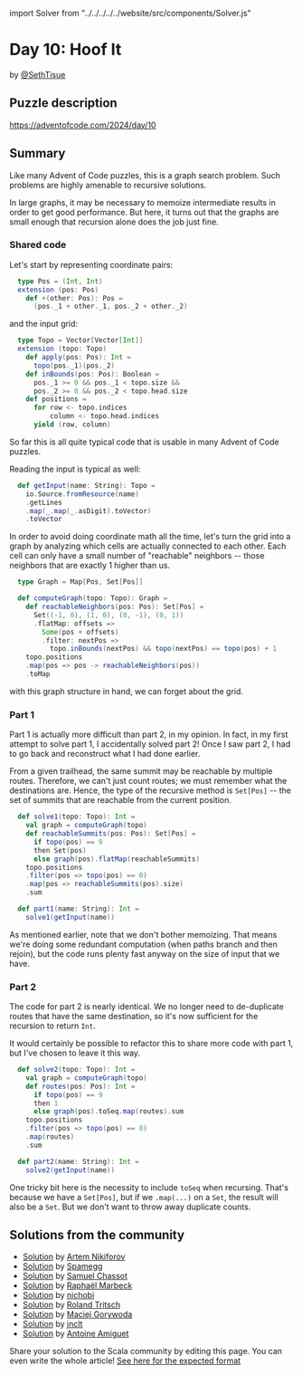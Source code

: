 import Solver from "../../../../../website/src/components/Solver.js"

# Day 10: Hoof It

by [@SethTisue](https://github.com/SethTisue)

## Puzzle description

https://adventofcode.com/2024/day/10

## Summary

Like many Advent of Code puzzles, this is a graph search problem.
Such problems are highly amenable to recursive solutions.

In large graphs, it may be necessary to memoize intermediate results
in order to get good performance. But here, it turns out that the
graphs are small enough that recursion alone does the job just fine.

### Shared code

Let's start by representing coordinate pairs:

```scala
  type Pos = (Int, Int)
  extension (pos: Pos)
    def +(other: Pos): Pos =
      (pos._1 + other._1, pos._2 + other._2)
```

and the input grid:

```scala
  type Topo = Vector[Vector[Int]]
  extension (topo: Topo)
    def apply(pos: Pos): Int =
      topo(pos._1)(pos._2)
    def inBounds(pos: Pos): Boolean =
      pos._1 >= 0 && pos._1 < topo.size &&
      pos._2 >= 0 && pos._2 < topo.head.size
    def positions =
      for row <- topo.indices
          column <- topo.head.indices
      yield (row, column)
```

So far this is all quite typical code that is usable in many
Advent of Code puzzles.

Reading the input is typical as well:

```scala
  def getInput(name: String): Topo =
    io.Source.fromResource(name)
    .getLines
    .map(_.map(_.asDigit).toVector)
    .toVector
```

In order to avoid doing coordinate math all the time, let's turn the
grid into a graph by analyzing which cells are actually connected to
each other. Each cell can only have a small number of "reachable"
neighbors -- those neighbors that are exactly 1 higher than us.

```scala
  type Graph = Map[Pos, Set[Pos]]

  def computeGraph(topo: Topo): Graph =
    def reachableNeighbors(pos: Pos): Set[Pos] =
      Set((-1, 0), (1, 0), (0, -1), (0, 1))
      .flatMap: offsets =>
        Some(pos + offsets)
        .filter: nextPos =>
          topo.inBounds(nextPos) && topo(nextPos) == topo(pos) + 1
    topo.positions
    .map(pos => pos -> reachableNeighbors(pos))
    .toMap
```

with this graph structure in hand, we can forget about the grid.

### Part 1

Part 1 is actually more difficult than part 2, in my opinion.  In
fact, in my first attempt to solve part 1, I accidentally solved part
2! Once I saw part 2, I had to go back and reconstruct what I had done
earlier.

From a given trailhead, the same summit may be reachable by multiple
routes. Therefore, we can't just count routes; we must remember what
the destinations are. Hence, the type of the recursive method is
`Set[Pos]` -- the set of summits that are reachable from the current
position.

```scala
  def solve1(topo: Topo): Int =
    val graph = computeGraph(topo)
    def reachableSummits(pos: Pos): Set[Pos] =
      if topo(pos) == 9
      then Set(pos)
      else graph(pos).flatMap(reachableSummits)
    topo.positions
    .filter(pos => topo(pos) == 0)
    .map(pos => reachableSummits(pos).size)
    .sum

  def part1(name: String): Int =
    solve1(getInput(name))
```

As mentioned earlier, note that we don't bother memoizing. That means
we're doing some redundant computation (when paths branch and then
rejoin), but the code runs plenty fast anyway on the size of input
that we have.

### Part 2

The code for part 2 is nearly identical. We no longer need to de-duplicate
routes that have the same destination, so it's now sufficient for the recursion
to return `Int`.

It would certainly be possible to refactor this to share more code
with part 1, but I've chosen to leave it this way.

```scala
  def solve2(topo: Topo): Int =
    val graph = computeGraph(topo)
    def routes(pos: Pos): Int =
      if topo(pos) == 9
      then 1
      else graph(pos).toSeq.map(routes).sum
    topo.positions
    .filter(pos => topo(pos) == 0)
    .map(routes)
    .sum

  def part2(name: String): Int =
    solve2(getInput(name))
```

One tricky bit here is the necessity to include `toSeq` when
recursing. That's because we have a `Set[Pos]`, but if we `.map(...)`
on a `Set`, the result will also be a `Set`. But we don't want to
throw away duplicate counts.

## Solutions from the community

- [Solution](https://github.com/nikiforo/aoc24/blob/main/src/main/scala/io/github/nikiforo/aoc24/D10T2.scala) by [Artem Nikiforov](https://github.com/nikiforo)
- [Solution](https://github.com/spamegg1/aoc/blob/master/2024/10/10.worksheet.sc#L166) by [Spamegg](https://github.com/spamegg1)
- [Solution](https://github.com/samuelchassot/AdventCode_2024/blob/8cc89587c8558c7f55e2e0a3d6868290f0c5a739/10/Day10.scala) by [Samuel Chassot](https://github.com/samuelchassot)
- [Solution](https://github.com/rmarbeck/advent2024/blob/main/day10/src/main/scala/Solution.scala) by [Raphaël Marbeck](https://github.com/rmarbeck)
- [Solution](https://github.com/nichobi/advent-of-code-2024/blob/main/10/solution.scala) by [nichobi](https://github.com/nichobi)
- [Solution](https://github.com/rolandtritsch/scala3-aoc-2024/blob/trunk/src/aoc2024/Day10.scala) by [Roland Tritsch](https://github.com/rolandtritsch)
- [Solution](https://github.com/makingthematrix/AdventOfCode2024/blob/main/src/main/scala/io/github/makingthematrix/AdventofCode2024/DayTen.scala) by [Maciej Gorywoda](https://github.com/makingthematrix)
- [Solution](https://github.com/jnclt/adventofcode2024/blob/main/day10/hoof-it.sc) by [jnclt](https://github.com/jnclt)
- [Solution](https://github.com/aamiguet/advent-2024/blob/main/src/main/scala/ch/aamiguet/advent2024/Day10.scala) by [Antoine Amiguet](https://github.com/aamiguet)

Share your solution to the Scala community by editing this page.
You can even write the whole article! [See here for the expected format](https://github.com/scalacenter/scala-advent-of-code/discussions/424)
